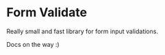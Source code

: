 Form Validate
=========================

Really small and fast library for form input validations.

Docs on the way :)